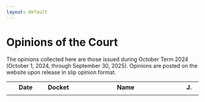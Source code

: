 ```yaml
---
layout: default
---
```


# Opinions of the Court
The opinions collected here are those issued during October Term 2024 (October 1, 2024, through September 30, 2025). Opinions are posted on the website upon release in slip opinion format.

<table>
    <tr>
        <th style="width:20%;">Date</th>
        <th style="width:10%;">Docket</th>
        <th>Name</th>
        <th style="width:10%;">J.</th>
    </tr>
    <tr>
        <td></td>
        <td></td>
        <td></td>
        <td></td>
    </tr>
</table>

